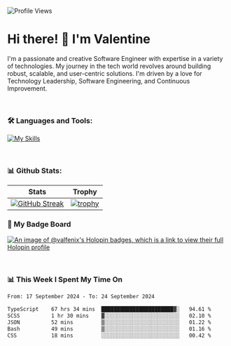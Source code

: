 
    
![Profile Views](https://komarev.com/ghpvc/?username=theodogwutech&color=blue)

# Hi there! 👋 I'm Valentine 
I'm a passionate and creative Software Engineer with expertise in a variety of technologies. My journey in the tech world revolves around building robust, scalable, and user-centric solutions. I'm driven by a love for Technology Leadership, Software Engineering, and Continuous Improvement.

<br />



### 🛠 Languages and Tools:

[![My Skills](https://skillicons.dev/icons?i=nodejs,js,nestjs,nextjs,react,vuejs,nuxtjs,express,tailwind,styledcomponents,materialui,mongodb,sequelize,mysql,postgres,pinia,redux,vite,html,css,pug,aws,prisma,bitbucket,bootstrap,emotion,git,gitlab,go,heroku,jest,netlify,nginx,npm,postman,rabbitmq,redis,supabase,svg,github,ts,ubuntu,vercel,vscode,yarn,powershell&perline=15)](https://skillicons.dev)

<br />

### 📊 Github Stats:

| Stats            | Trophy               |
|-----------------------|-------------------|
| [![GitHub Streak](https://streak-stats.demolab.com?user=theodogwutech&theme=great-gatsby&hide_border=true&border_radius=9.9)](https://git.io/streak-stats) | [![trophy](https://github-profile-trophy.vercel.app/?username=theodogwutech&theme=darkhub&column=7)](https://github.com/ryo-ma/github-profile-trophy) |

### 🥇 My Badge Board
[![An image of @valfenix's Holopin badges, which is a link to view their full Holopin profile](https://holopin.me/valfenix)](https://holopin.io/@valfenix)

<br />

### 📊 This Week I Spent My Time On
<!--START_SECTION:waka-->

```txt
From: 17 September 2024 - To: 24 September 2024

TypeScript    67 hrs 34 mins  ███████████████████████▓░   94.61 %
SCSS          1 hr 30 mins    ▓░░░░░░░░░░░░░░░░░░░░░░░░   02.10 %
JSON          52 mins         ▒░░░░░░░░░░░░░░░░░░░░░░░░   01.22 %
Bash          49 mins         ▒░░░░░░░░░░░░░░░░░░░░░░░░   01.16 %
CSS           18 mins         ░░░░░░░░░░░░░░░░░░░░░░░░░   00.42 %
```

<!--END_SECTION:waka-->




